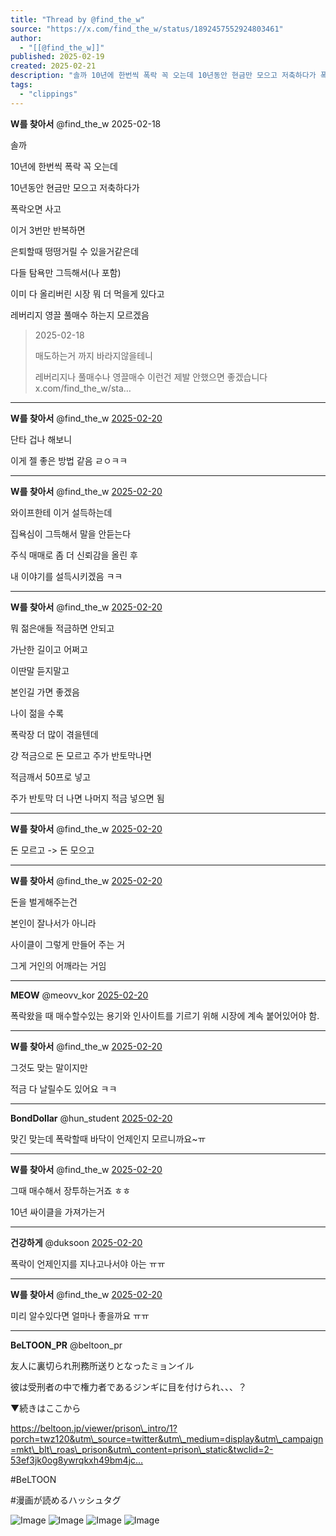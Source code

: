 ```yaml
---
title: "Thread by @find_the_w"
source: "https://x.com/find_the_w/status/1892457552924803461"
author:
  - "[[@find_the_w]]"
published: 2025-02-19
created: 2025-02-21
description: "솔까 10년에 한번씩 폭락 꼭 오는데 10년동안 현금만 모으고 저축하다가 폭락오면 사고 이거 3번만 반복하면 은퇴할때 떵떵거릴 수 있을거같은데 다들 탐욕만 그득해서(나 포함) 이미 다 올리버린 시장 뭐 더 먹을게 있다고 레버리지 영끌 풀매수 하"
tags:
  - "clippings"
---
```

**W를 찾아서** @find\_the\_w 2025-02-18

솔까

10년에 한번씩 폭락 꼭 오는데

10년동안 현금만 모으고 저축하다가

폭락오면 사고

이거 3번만 반복하면

은퇴할때 떵떵거릴 수 있을거같은데

다들 탐욕만 그득해서(나 포함)

이미 다 올리버린 시장 뭐 더 먹을게 있다고

레버리지 영끌 풀매수 하는지 모르겠음

> 2025-02-18
> 
> 매도하는거 까지 바라지않을테니
> 
> 레버리지나 풀매수나 영끌매수 이런건 제발 안했으면 좋겠습니다 x.com/find\_the\_w/sta…

---

**W를 찾아서** @find\_the\_w [2025-02-20](https://x.com/find_the_w/status/1892457725147140158)

단타 겁나 해보니

이게 젤 좋은 방법 같음 ㄹㅇㅋㅋ

---

**W를 찾아서** @find\_the\_w [2025-02-20](https://x.com/find_the_w/status/1892458166111392022)

와이프한테 이거 설득하는데

집욕심이 그득해서 말을 안듣는다

주식 매매로 좀 더 신뢰감을 올린 후

내 이야기를 설득시키겠음 ㅋㅋ

---

**W를 찾아서** @find\_the\_w [2025-02-20](https://x.com/find_the_w/status/1892458825124331633)

뭐 젊은애들 적금하면 안되고

가난한 길이고 어쩌고

이딴말 듣지말고

본인길 가면 좋겠음

나이 젊을 수록

폭락장 더 많이 겪을텐데

걍 적금으로 돈 모르고 주가 반토막나면

적금깨서 50프로 넣고

주가 반토막 더 나면 나머지 적금 넣으면 됨

---

**W를 찾아서** @find\_the\_w [2025-02-20](https://x.com/find_the_w/status/1892459596515549536)

돈 모르고 -> 돈 모으고

---

**W를 찾아서** @find\_the\_w [2025-02-20](https://x.com/find_the_w/status/1892465194573414796)

돈을 벌게해주는건

본인이 잘나서가 아니라

사이클이 그렇게 만들어 주는 거

그게 거인의 어깨라는 거임

---

**MEOW** @meovv\_kor [2025-02-20](https://x.com/meovv_kor/status/1892461988904903033)

폭락왔을 때 매수할수있는 용기와 인사이트를 기르기 위해 시장에 계속 붙어있어야 함.

---

**W를 찾아서** @find\_the\_w [2025-02-20](https://x.com/find_the_w/status/1892462685125521592)

그것도 맞는 말이지만

적금 다 날릴수도 있어요 ㅋㅋ

---

**BondDollar** @hun\_student [2025-02-20](https://x.com/hun_student/status/1892477911539634576)

맞긴 맞는데 폭락할때 바닥이 언제인지 모르니까요~ㅠ

---

**W를 찾아서** @find\_the\_w [2025-02-20](https://x.com/find_the_w/status/1892479640834281821)

그때 매수해서 장투하는거죠 ㅎㅎ

10년 싸이클을 가져가는거

---

**건강하게** @duksoon [2025-02-20](https://x.com/duksoon/status/1892568838124003426)

폭락이 언제인지를 지나고나서야 아는 ㅠㅠ

---

**W를 찾아서** @find\_the\_w [2025-02-20](https://x.com/find_the_w/status/1892570637887217982)

미리 알수있다면 얼마나 좋을까요 ㅠㅠ

---

**BeLTOON\_PR** @beltoon\_pr

友人に裏切られ刑務所送りとなったミョンイル

彼は受刑者の中で権力者であるジンギに目を付けられ、、、？

▼続きはここから

https://beltoon.jp/viewer/prison\_intro/1?porch=twz120&utm\_source=twitter&utm\_medium=display&utm\_campaign=mkt\_blt\_roas\_prison&utm\_content=prison\_static&twclid=2-53ef3jk0og8ywrqkxh49bm4jc…

#BeLTOON

#漫画が読めるハッシュタグ

![Image](https://pbs.twimg.com/media/GjJpLbubcAAju5X?format=jpg&name=large) ![Image](https://pbs.twimg.com/media/GjJpL1naoAAn3Td?format=jpg&name=large) ![Image](https://pbs.twimg.com/media/GjJpMQ2bMAA-gBB?format=jpg&name=large) ![Image](https://pbs.twimg.com/media/GjJpMrdbIAIog6D?format=jpg&name=large)
